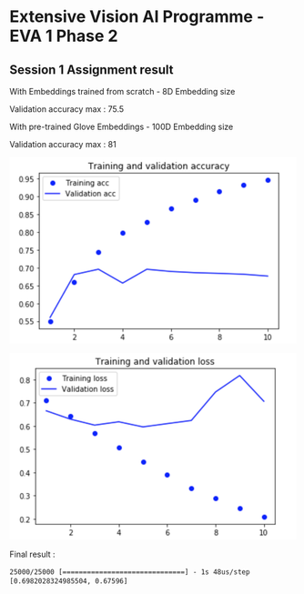 # Extensive Vision AI Programme - EVA 1 Phase 2

## Session 1 Assignment result

With Embeddings trained from scratch - 8D Embedding size

Validation accuracy max : 75.5

With pre-trained Glove Embeddings - 100D Embedding size

Validation accuracy max : 81


![My Image](https://github.com/hardayal/EVA/blob/master/Phase2/tv_ac.png)


![My Image](https://github.com/hardayal/EVA/blob/master/Phase2/tv_loss.png)


Final result : 

```
25000/25000 [==============================] - 1s 48us/step
[0.6982028324985504, 0.67596]
```